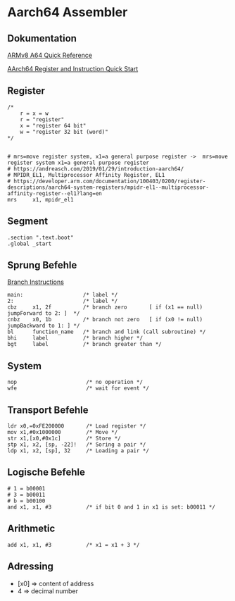 # Aarch64 Assembler

## Dokumentation

[ARMv8 A64 Quick Reference](https://courses.cs.washington.edu/courses/cse469/18wi/Materials/arm64.pdf)

[AArch64 Register and Instruction Quick Start](https://wiki.cdot.senecacollege.ca/wiki/AArch64_Register_and_Instruction_Quick_Start)

## Register
```assembly
/*
    r = x = w  
    r = "register"  
    x = "register 64 bit"  
    w = "register 32 bit (word)"  
*/


# mrs=move register system, x1=a general purpose register ->  mrs=move register system x1=a general purpose register
# https://andreasch.com/2019/01/29/introduction-aarch64/
# MPIDR_EL1, Multiprocessor Affinity Register, EL1 
# https://developer.arm.com/documentation/100403/0200/register-descriptions/aarch64-system-registers/mpidr-el1--multiprocessor-affinity-register--el1?lang=en
mrs     x1, mpidr_el1 
```

## Segment
```assembly
.section ".text.boot"            
.global _start                   

```

## Sprung Befehle
[Branch Instructions](https://www.cs.nmsu.edu/~hdp/cs273/notes/branches.html)

```assembly
main:                   /* label */
2:                      /* label */
cbz     x1, 2f          /* branch zero       [ if (x1 == null) jumpForward to 2: ]  */
cnbz    x0, 1b          /* branch not zero   [ if (x0 != null) jumpBackward to 1: ] */
bl      function_name   /* branch and link (call subroutine) */
bhi     label           /* branch higher */
bgt     label           /* branch greater than */
```

## System
```assembly
nop                      /* no operation */
wfe                      /* wait for event */
```

## Transport Befehle
```assembly
ldr x0,=0xFE200000       /* Load register */
mov x1,#0x1000000        /* Move */
str x1,[x0,#0x1c]        /* Store */
stp x1, x2, [sp, -22]!   /* Soring a pair */
ldp x1, x2, [sp], 32     /* Loading a pair */
```

## Logische Befehle
```assembly
# 1 = b00001
# 3 = b00011
# b = b00100
and x1, x1, #3           /* if bit 0 and 1 in x1 is set: b00011 */

```

## Arithmetic
```assembly
add x1, x1, #3           /* x1 = x1 + 3 */
```

## Adressing
- [x0] => content of address
- 4   => decimal number
